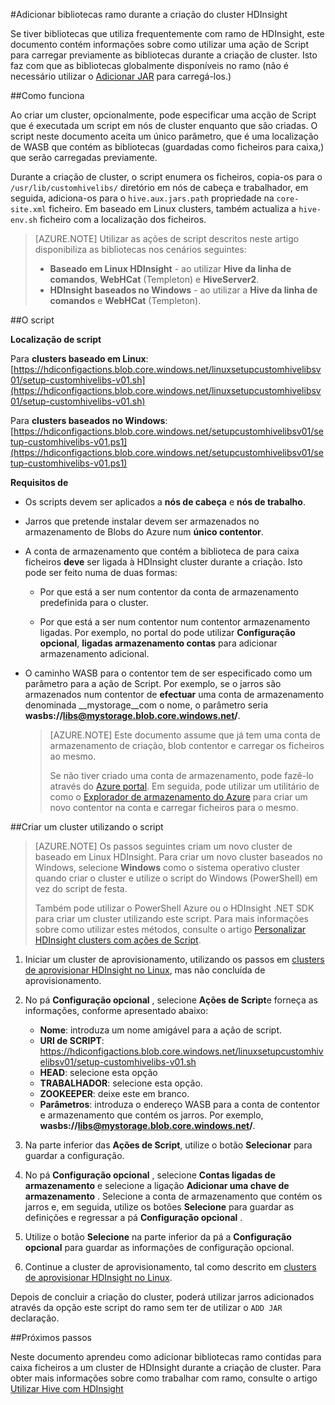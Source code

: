 <properties
pageTitle="Adicionar bibliotecas ramo durante a criação do cluster HDInsight | Azure"
description="Saiba como adicionar bibliotecas ramo (para caixa ficheiros,) a um cluster de HDInsight durante a criação de cluster."
services="hdinsight"
documentationCenter=""
authors="Blackmist"
manager="jhubbard"
editor="cgronlun"/>

<tags
ms.service="hdinsight"
ms.devlang="na"
ms.topic="article"
ms.tgt_pltfrm="na"
ms.workload="big-data"
ms.date="09/20/2016"
ms.author="larryfr"/>

#<a name="add-hive-libraries-during-hdinsight-cluster-creation"></a>Adicionar bibliotecas ramo durante a criação do cluster HDInsight

Se tiver bibliotecas que utiliza frequentemente com ramo de HDInsight, este documento contém informações sobre como utilizar uma ação de Script para carregar previamente as bibliotecas durante a criação de cluster. Isto faz com que as bibliotecas globalmente disponíveis no ramo (não é necessário utilizar o [Adicionar JAR](https://cwiki.apache.org/confluence/display/Hive/LanguageManual+Cli) para carregá-los.)

##<a name="how-it-works"></a>Como funciona

Ao criar um cluster, opcionalmente, pode especificar uma acção de Script que é executada um script em nós de cluster enquanto que são criadas. O script neste documento aceita um único parâmetro, que é uma localização de WASB que contém as bibliotecas (guardadas como ficheiros para caixa,) que serão carregadas previamente.

Durante a criação de cluster, o script enumera os ficheiros, copia-os para o `/usr/lib/customhivelibs/` diretório em nós de cabeça e trabalhador, em seguida, adiciona-os para o `hive.aux.jars.path` propriedade na `core-site.xml` ficheiro. Em baseado em Linux clusters, também actualiza a `hive-env.sh` ficheiro com a localização dos ficheiros.

> [AZURE.NOTE] Utilizar as ações de script descritos neste artigo disponibiliza as bibliotecas nos cenários seguintes:
>
> * __Baseado em Linux HDInsight__ - ao utilizar __Hive da linha de comandos__, __WebHCat__ (Templeton) e __HiveServer2__.
> * __HDInsight baseados no Windows__ - ao utilizar a __Hive da linha de comandos__ e __WebHCat__ (Templeton).

##<a name="the-script"></a>O script

__Localização de script__

Para __clusters baseado em Linux__: [https://hdiconfigactions.blob.core.windows.net/linuxsetupcustomhivelibsv01/setup-customhivelibs-v01.sh](https://hdiconfigactions.blob.core.windows.net/linuxsetupcustomhivelibsv01/setup-customhivelibs-v01.sh)

Para __clusters baseados no Windows__: [https://hdiconfigactions.blob.core.windows.net/setupcustomhivelibsv01/setup-customhivelibs-v01.ps1](https://hdiconfigactions.blob.core.windows.net/setupcustomhivelibsv01/setup-customhivelibs-v01.ps1)

__Requisitos de__

* Os scripts devem ser aplicados a __nós de cabeça__ e __nós de trabalho__.

* Jarros que pretende instalar devem ser armazenados no armazenamento de Blobs do Azure num __único contentor__. 

* A conta de armazenamento que contém a biblioteca de para caixa ficheiros __deve__ ser ligada à HDInsight cluster durante a criação. Isto pode ser feito numa de duas formas:

    * Por que está a ser num contentor da conta de armazenamento predefinida para o cluster.
    
    * Por que está a ser num contentor num contentor armazenamento ligadas. Por exemplo, no portal do pode utilizar __Configuração opcional__, __ligadas armazenamento contas__ para adicionar armazenamento adicional.

* O caminho WASB para o contentor tem de ser especificado como um parâmetro para a ação de Script. Por exemplo, se o jarros são armazenados num contentor de __efectuar__ uma conta de armazenamento denominada __mystorage__com o nome, o parâmetro seria __wasbs://libs@mystorage.blob.core.windows.net/__.

    > [AZURE.NOTE] Este documento assume que já tem uma conta de armazenamento de criação, blob contentor e carregar os ficheiros ao mesmo. 
    >
    > Se não tiver criado uma conta de armazenamento, pode fazê-lo através do [Azure portal](https://portal.azure.com). Em seguida, pode utilizar um utilitário de como o [Explorador de armazenamento do Azure](http://storageexplorer.com/) para criar um novo contentor na conta e carregar ficheiros para o mesmo.

##<a name="create-a-cluster-using-the-script"></a>Criar um cluster utilizando o script

> [AZURE.NOTE] Os passos seguintes criam um novo cluster de baseado em Linux HDInsight. Para criar um novo cluster baseados no Windows, selecione __Windows__ como o sistema operativo cluster quando criar o cluster e utilize o script do Windows (PowerShell) em vez do script de festa.
> 
> Também pode utilizar o PowerShell Azure ou o HDInsight .NET SDK para criar um cluster utilizando este script. Para mais informações sobre como utilizar estes métodos, consulte o artigo [Personalizar HDInsight clusters com ações de Script](hdinsight-hadoop-customize-cluster-linux.md).

1. Iniciar um cluster de aprovisionamento, utilizando os passos em [clusters de aprovisionar HDInsight no Linux](hdinsight-hadoop-provision-linux-clusters.md#portal), mas não concluída de aprovisionamento.

2. No pá **Configuração opcional** , selecione **Ações de Script**e forneça as informações, conforme apresentado abaixo:

    * __Nome__: introduza um nome amigável para a ação de script.
    * __URI de SCRIPT__: https://hdiconfigactions.blob.core.windows.net/linuxsetupcustomhivelibsv01/setup-customhivelibs-v01.sh
    * __HEAD__: selecione esta opção
    * __TRABALHADOR__: selecione esta opção.
    * __ZOOKEEPER__: deixe este em branco.
    * __Parâmetros__: introduza o endereço WASB para a conta de contentor e armazenamento que contém os jarros. Por exemplo, __wasbs://libs@mystorage.blob.core.windows.net/__.

3. Na parte inferior das **Ações de Script**, utilize o botão **Selecionar** para guardar a configuração.

4. No pá **Configuração opcional** , selecione __Contas ligadas de armazenamento__ e selecione a ligação __Adicionar uma chave de armazenamento__ . Selecione a conta de armazenamento que contém os jarros e, em seguida, utilize os botões __Selecione__ para guardar as definições e regressar a pá __Configuração opcional__ .

5. Utilize o botão **Selecione** na parte inferior da pá a **Configuração opcional** para guardar as informações de configuração opcional.

6. Continue a cluster de aprovisionamento, tal como descrito em [clusters de aprovisionar HDInsight no Linux](hdinsight-hadoop-provision-linux-clusters.md#portal).

Depois de concluir a criação do cluster, poderá utilizar jarros adicionados através da opção este script do ramo sem ter de utilizar o `ADD JAR` declaração.

##<a name="next-steps"></a>Próximos passos

Neste documento aprendeu como adicionar bibliotecas ramo contidas para caixa ficheiros a um cluster de HDInsight durante a criação de cluster. Para obter mais informações sobre como trabalhar com ramo, consulte o artigo [Utilizar Hive com HDInsight](hdinsight-use-hive.md)
